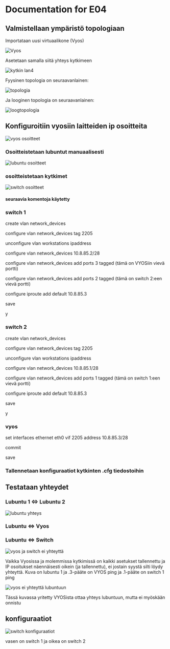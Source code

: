 # Documentation for E04

## Valmistellaan ympäristö topologiaan

Importataan uusi virtuaalikone (Vyos)

![Vyos](./E04/vyosadapter1lan4.PNG)

Asetetaan samalla siitä yhteys kytkimeen

![kytkin lan4](./E04/switshadapter4lan4.PNG)

Fyysinen topologia on seuraavanlainen:

![topologia](./E04/fyysinentopologia.PNG.png)

Ja looginen topologia on seuraavanlainen:

![loogtopologia](./E04/looginentopologia.png)

## Konfiguroitiin vyosiin laitteiden ip osoitteita

![vyos osoitteet](./E04/vyososoitteet.png)

### Osoitteistetaan lubuntut manuaalisesti

![lubuntu osoitteet](./E04/lubuntuosoitteet.png)

### osoitteistetaan kytkimet

![switch osoitteet](./E04/switchosoitteet.png)

#### seuraavia komentoja käytetty

### switch 1

create vlan network_devices

configure vlan network_devices tag 2205

unconfigure vlan workstations ipaddress

configure vlan network_devices 10.8.85.2/28

configure vlan network_devices add ports 3 tagged (tämä on VYOSiin vievä portti)

configure vlan network_devices add ports 2 tagged (tämä on switch 2:een vievä portti)

configure iproute add default 10.8.85.3

save

y

### switch 2

create vlan network_devices

configure vlan network_devices tag 2205

unconfigure vlan workstations ipaddress

configure vlan network_devices 10.8.85.1/28

configure vlan network_devices add ports 1 tagged (tämä on switch 1:een vievä portti)

configure iproute add default 10.8.85.3

save

y

### vyos

set interfaces ethernet eth0 vif 2205 address 10.8.85.3/28

commit

save

### Tallennetaan konfiguraatiot kytkinten .cfg tiedostoihin

## Testataan yhteydet

### Lubuntu 1 <=> Lubuntu 2

![lubuntu yhteys](./E04/lubuntuyhteystoimii.png)

### Lubuntu <=> Vyos

### Lubuntu <=> Switch

![vyos ja switch ei yhteyttä](./E04/vyosswitcheiyhteyttä.png)

Vaikka Vyosissa ja molemmissa kytkimissä on kaikki asetukset tallennettu ja IP osoitukset näennäisesti oikein (ja tallennettu), ei jostain syystä silti löydy yhteyttä. Kuva on lubuntu 1 ja .3-pääte on VYOS ping ja .1-pääte on switch 1 ping

![vyos ei yhteyttä lubuntuun](./E04/vyoslubuntueitoimi.png)

Tässä kuvassa yritetty VYOSista ottaa yhteys lubuntuun, mutta ei myöskään onnistu

## konfiguraatiot

![switch konfiguraatiot](./E04/switshconfit.png)

vasen on switch 1 ja oikea on switch 2
